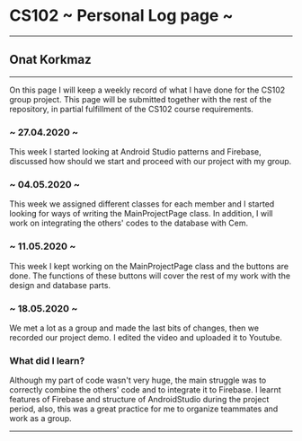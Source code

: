 # CS102 ~ Personal Log page ~
****
## Onat Korkmaz 
****

On this page I will keep a weekly record of what I have done for the CS102 group project. This page will be submitted together with the rest of the repository, in partial fulfillment of the CS102 course requirements.

### ~ 27.04.2020 ~
This week I started looking at Android Studio patterns and Firebase, discussed how should we start and proceed with our project with my group.

### ~ 04.05.2020 ~
This week we assigned different classes for each member and I started looking for ways of writing the MainProjectPage class. In addition, I will work on integrating the others' codes to the database with Cem.

### ~ 11.05.2020 ~
This week I kept working on the MainProjectPage class and the buttons are done. The functions of these buttons will cover the rest of my work with the design and database parts.

### ~ 18.05.2020 ~
We met a lot as a group and made the last bits of changes, then we recorded our project demo. I edited the video and uploaded it to Youtube.

### What did I learn?
Although my part of code wasn't very huge, the main struggle was to correctly combine the others' code and to integrate it to Firebase. I learnt features of Firebase and structure of AndroidStudio during the project period, also, this was a great practice for me to organize teammates and work as a group.

****
